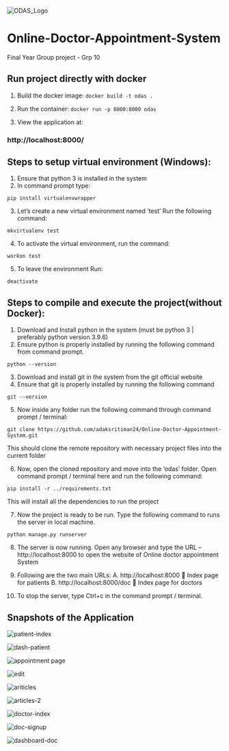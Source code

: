 ![ODAS_Logo](https://user-images.githubusercontent.com/53531220/177011310-605f319d-88df-4236-be1a-4de516525529.png)

# Online-Doctor-Appointment-System
Final Year Group project - Grp 10

## Run project directly with docker
1. Build the docker image: 
`docker build -t odas .`

2. Run the container:
`docker run -p 8000:8000 odas`

3. View the application at:
### http://localhost:8000/

## Steps to setup virtual environment (Windows):
1. Ensure that python 3 is installed in the system
2. In command prompt type:

`pip install virtualenvwrapper`

3. Let’s create a new virtual environment named ‘test’
Run the following command:

`mkvirtualenv test`

4. To activate the virtual environment, run the command:

`workon test`

5. To leave the environment
Run:

`deactivate`

## Steps to compile and execute the project(without Docker):

1. Download and Install python in the system (must be python 3 | preferably python version 3.9.6)
2. Ensure python is properly installed by running the following command from command prompt.

`python --version`

3. Download and install git in the system from the git official website
4. Ensure that git is properly installed by running the following command

`git --version`

5. Now inside any folder run the following command through command prompt / terminal:

`git clone https://github.com/adaksritiman24/Online-Doctor-Appointment-System.git`

This should clone the remote repository with necessary project files into the current folder

6. Now, open the cloned repository and move into the ‘odas’ folder. Open command prompt / terminal here and run the following command: 

`pip install -r ../requirements.txt`

This will install all the dependencies to run the project

7. Now the project is ready to be run. Type the following command to runs the server in local machine.

`python manage.py runserver`

8. The server is now running. Open any browser and type the URL – http://localhost:8000
to open the website of Online doctor appointment System 

9.  Following are the two main URLs:
A. http://localhost:8000   Index page for patients 
B. http://localhost:8000/doc  Index page for doctors

10. To stop the server, type Ctrl+c in the command prompt / terminal.


## Snapshots of the Application

![patient-index](https://user-images.githubusercontent.com/53531220/177011011-d00b26b3-f3e8-4698-8a66-e0cfb34565b3.JPG)

![dash-patient](https://user-images.githubusercontent.com/53531220/177011017-d0405be9-a414-47ee-8973-65ed1b088f1f.JPG)

![appointment page](https://user-images.githubusercontent.com/53531220/177011012-493ed2ae-d28f-4ca3-b817-a39317a1734d.JPG)

![edit](https://user-images.githubusercontent.com/53531220/177011023-e0e410e5-d575-4f5f-926f-71be5153cf90.JPG)

![ariticles](https://user-images.githubusercontent.com/53531220/177011013-1be5ab8b-2947-4c1b-8e20-92fe76c2b10e.JPG)

![articles-2](https://user-images.githubusercontent.com/53531220/177011015-62481aa1-546f-41e9-97bb-652290894b9e.JPG)

![doctor-index](https://user-images.githubusercontent.com/53531220/177011021-f7a9e619-c56c-41f6-a83f-c32f4849cd30.JPG)

![doc-signup](https://user-images.githubusercontent.com/53531220/177011019-1fbc00ab-fbe6-4033-9112-38397c296f61.JPG)

![dashboard-doc](https://user-images.githubusercontent.com/53531220/177011016-7088bf54-dcc6-4a81-8dda-db999291a9bd.JPG)

